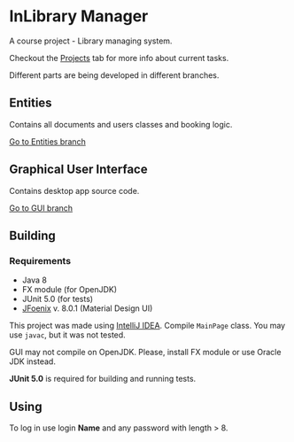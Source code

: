 # InLibrary Manager

A course project - Library managing system.

Checkout the [Projects](https://github.com/lenargum/libraryProject/projects) tab for more info about current tasks.

Different parts are being developed in different branches.

## Entities
Contains all documents and users classes and booking logic.

[Go to Entities branch](https://github.com/lenargum/libraryProject/tree/User-Documents-Connection)

## Graphical User Interface
Contains desktop app source code.

[Go to GUI branch](https://github.com/lenargum/libraryProject/tree/Graphical-User-Interface)

## Building
### Requirements
- Java 8
- FX module (for OpenJDK)
- JUnit 5.0 (for tests)
- [JFoenix](https://github.com/jfoenixadmin/JFoenix) v. 8.0.1 (Material Design UI)

This project was made using [IntelliJ IDEA](http://www.jetbrains.com/idea/). Compile `MainPage` class. You may use `javac`, but it was not tested.

GUI may not compile on OpenJDK. Please, install FX module or use Oracle JDK instead.

**JUnit 5.0** is required for building and running tests.

## Using
To log in use login **Name** and any password with length > 8.
